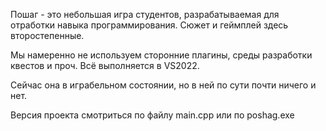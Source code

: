 Пошаг - это небольшая игра студентов, разрабатываемая для отработки навыка программирования. Сюжет и геймплей здесь второстепенные.

Мы намеренно не используем сторонние плагины, среды разработки квестов и проч. 
Всё выполняется в VS2022.

Сейчас она в играбельном состоянии, но в ней по сути почти ничего и нет.

Версия проекта смотриться по файлу main.cpp или по poshag.exe
